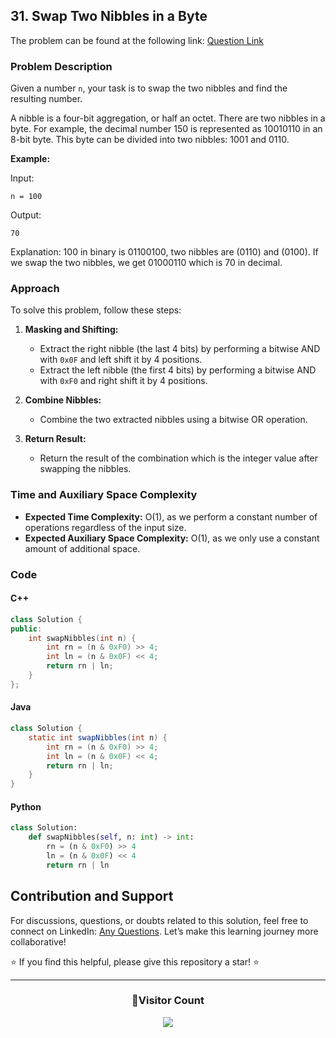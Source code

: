 ## 31. Swap Two Nibbles in a Byte

The problem can be found at the following link: [Question Link](https://www.geeksforgeeks.org/problems/swap-two-nibbles-in-a-byte0446/1)

### Problem Description

Given a number `n`, your task is to swap the two nibbles and find the resulting number.

A nibble is a four-bit aggregation, or half an octet. There are two nibbles in a byte. For example, the decimal number 150 is represented as 10010110 in an 8-bit byte. This byte can be divided into two nibbles: 1001 and 0110.

**Example:**

Input:

```
n = 100
```

Output:

```
70
```

Explanation:
100 in binary is 01100100, two nibbles are (0110) and (0100). If we swap the two nibbles, we get 01000110 which is 70 in decimal.

### Approach

To solve this problem, follow these steps:

1. **Masking and Shifting:**

   - Extract the right nibble (the last 4 bits) by performing a bitwise AND with `0x0F` and left shift it by 4 positions.
   - Extract the left nibble (the first 4 bits) by performing a bitwise AND with `0xF0` and right shift it by 4 positions.

2. **Combine Nibbles:**

   - Combine the two extracted nibbles using a bitwise OR operation.

3. **Return Result:**
   - Return the result of the combination which is the integer value after swapping the nibbles.

### Time and Auxiliary Space Complexity

- **Expected Time Complexity:** O(1), as we perform a constant number of operations regardless of the input size.
- **Expected Auxiliary Space Complexity:** O(1), as we only use a constant amount of additional space.

### Code

#### C++

```cpp
class Solution {
public:
    int swapNibbles(int n) {
        int rn = (n & 0xF0) >> 4;
        int ln = (n & 0x0F) << 4;
        return rn | ln;
    }
};
```

#### Java

```java
class Solution {
    static int swapNibbles(int n) {
        int rn = (n & 0xF0) >> 4;
        int ln = (n & 0x0F) << 4;
        return rn | ln;
    }
}
```

#### Python

```python
class Solution:
    def swapNibbles(self, n: int) -> int:
        rn = (n & 0xF0) >> 4
        ln = (n & 0x0F) << 4
        return rn | ln
```

## Contribution and Support

For discussions, questions, or doubts related to this solution, feel free to connect on LinkedIn: [Any Questions](https://www.linkedin.com/in/patel-hetkumar-sandipbhai-8b110525a/). Let’s make this learning journey more collaborative!

⭐ If you find this helpful, please give this repository a star! ⭐

---

<div align="center">
  <h3><b>📍Visitor Count</b></h3>
</div>

<p align="center">
  <img src="https://visitor-badge.laobi.icu/badge?page_id=Hunterdii.GeeksforGeeks-POTD" />
</p>
